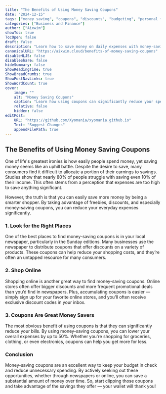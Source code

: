 ```yaml
---
title: "The Benefits of Using Money Saving Coupons"
date: "2024-12-15"
tags: ["money saving", "coupons", "discounts", "budgeting", "personal finance"]
categories: ["Business and Finance"]
author: ["Aixwim"]
showToc: true
TocOpen: false
draft: false
description: "Learn how to save money on daily expenses with money-saving coupons and make the most out of available discounts."
canonicalURL: "https://aixwim.cloud/benefits-of-money-saving-coupons"
disableHLJS: false
disableShare: false
hideSummary: false
ShowReadingTime: true
ShowBreadCrumbs: true
ShowPostNavLinks: true
ShowWordCount: true
cover:
    image: ""
    alt: "Money Saving Coupons"
    caption: "Learn how using coupons can significantly reduce your spending."
    relative: false
    hidden: false
editPost:
    URL: "https://github.com/Xyomania/xyomania.github.io"
    Text: "Suggest Changes"
    appendFilePath: true
---
```


## The Benefits of Using Money Saving Coupons

One of life's greatest ironies is how easily people spend money, yet saving money seems like an uphill battle. Despite the desire to save, many consumers find it difficult to allocate a portion of their earnings to savings. Studies show that nearly 80% of people struggle with saving even 10% of their income. This often stems from a perception that expenses are too high to save anything significant.

However, the truth is that you can easily save more money by being a smarter shopper. By taking advantage of freebies, discounts, and especially money-saving coupons, you can reduce your everyday expenses significantly.

### **1. Look for the Right Places**

One of the best places to find money-saving coupons is in your local newspaper, particularly in the Sunday editions. Many businesses use the newspaper to distribute coupons that offer discounts on a variety of products. These coupons can help reduce your shopping costs, and they’re often an untapped resource for many consumers.

### **2. Shop Online**

Shopping online is another great way to find money-saving coupons. Online stores often offer bigger discounts and more frequent promotional deals than you’d find in newspapers. Plus, accumulating coupons is easier — simply sign up for your favorite online stores, and you’ll often receive exclusive discount codes in your inbox.

### **3. Coupons Are Great Money Savers**

The most obvious benefit of using coupons is that they can significantly reduce your bills. By using money-saving coupons, you can lower your overall expenses by up to 50%. Whether you're shopping for groceries, clothing, or even electronics, coupons can help you get more for less.

### **Conclusion**

Money-saving coupons are an excellent way to keep your budget in check and reduce unnecessary spending. By actively seeking out these opportunities, whether through newspapers or online, you can save a substantial amount of money over time. So, start clipping those coupons and take advantage of the savings they offer — your wallet will thank you!
